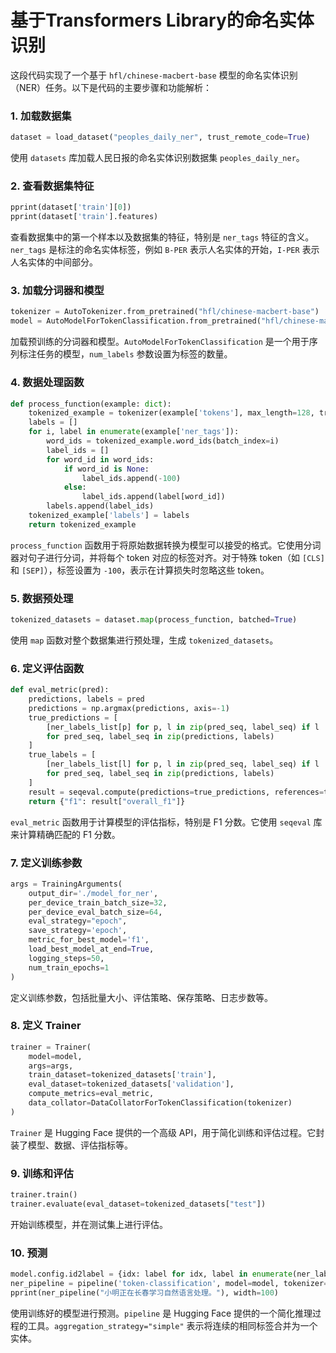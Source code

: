 # 基于Transformers Library的命名实体识别

这段代码实现了一个基于 `hfl/chinese-macbert-base` 模型的命名实体识别（NER）任务。以下是代码的主要步骤和功能解析：

### 1. 加载数据集

```python
dataset = load_dataset("peoples_daily_ner", trust_remote_code=True)
```

使用 `datasets` 库加载人民日报的命名实体识别数据集 `peoples_daily_ner`。

### 2. 查看数据集特征

```python
pprint(dataset['train'][0])
pprint(dataset['train'].features)
```

查看数据集中的第一个样本以及数据集的特征，特别是 `ner_tags` 特征的含义。`ner_tags` 是标注的命名实体标签，例如 `B-PER` 表示人名实体的开始，`I-PER` 表示人名实体的中间部分。

### 3. 加载分词器和模型

```python
tokenizer = AutoTokenizer.from_pretrained("hfl/chinese-macbert-base")
model = AutoModelForTokenClassification.from_pretrained("hfl/chinese-macbert-base", num_labels=len(ner_labels_list))
```

加载预训练的分词器和模型。`AutoModelForTokenClassification` 是一个用于序列标注任务的模型，`num_labels` 参数设置为标签的数量。

### 4. 数据处理函数

```python
def process_function(example: dict):
    tokenized_example = tokenizer(example['tokens'], max_length=128, truncation=True, is_split_into_words=True)
    labels = []
    for i, label in enumerate(example['ner_tags']):
        word_ids = tokenized_example.word_ids(batch_index=i)
        label_ids = []
        for word_id in word_ids:
            if word_id is None:
                label_ids.append(-100)
            else:
                label_ids.append(label[word_id])
        labels.append(label_ids)
    tokenized_example['labels'] = labels
    return tokenized_example
```

`process_function` 函数用于将原始数据转换为模型可以接受的格式。它使用分词器对句子进行分词，并将每个 token 对应的标签对齐。对于特殊 token（如 `[CLS]` 和 `[SEP]`），标签设置为 `-100`，表示在计算损失时忽略这些 token。

### 5. 数据预处理

```python
tokenized_datasets = dataset.map(process_function, batched=True)
```

使用 `map` 函数对整个数据集进行预处理，生成 `tokenized_datasets`。

### 6. 定义评估函数

```python
def eval_metric(pred):
    predictions, labels = pred
    predictions = np.argmax(predictions, axis=-1)
    true_predictions = [
        [ner_labels_list[p] for p, l in zip(pred_seq, label_seq) if l != -100]
        for pred_seq, label_seq in zip(predictions, labels)
    ]
    true_labels = [
        [ner_labels_list[l] for p, l in zip(pred_seq, label_seq) if l != -100]
        for pred_seq, label_seq in zip(predictions, labels)
    ]
    result = seqeval.compute(predictions=true_predictions, references=true_labels, mode="strict", scheme="IOB2")
    return {"f1": result["overall_f1"]}
```

`eval_metric` 函数用于计算模型的评估指标，特别是 F1 分数。它使用 `seqeval` 库来计算精确匹配的 F1 分数。

### 7. 定义训练参数

```python
args = TrainingArguments(
    output_dir='./model_for_ner',
    per_device_train_batch_size=32,
    per_device_eval_batch_size=64,
    eval_strategy="epoch",
    save_strategy='epoch',
    metric_for_best_model='f1',
    load_best_model_at_end=True,
    logging_steps=50,
    num_train_epochs=1
)
```

定义训练参数，包括批量大小、评估策略、保存策略、日志步数等。

### 8. 定义 Trainer

```python
trainer = Trainer(
    model=model,
    args=args,
    train_dataset=tokenized_datasets['train'],
    eval_dataset=tokenized_datasets['validation'],
    compute_metrics=eval_metric,
    data_collator=DataCollatorForTokenClassification(tokenizer)
)
```

`Trainer` 是 Hugging Face 提供的一个高级 API，用于简化训练和评估过程。它封装了模型、数据、评估指标等。

### 9. 训练和评估

```python
trainer.train()
trainer.evaluate(eval_dataset=tokenized_datasets["test"])
```

开始训练模型，并在测试集上进行评估。

### 10. 预测

```python
model.config.id2label = {idx: label for idx, label in enumerate(ner_labels_list)}
ner_pipeline = pipeline('token-classification', model=model, tokenizer=tokenizer, device=0, aggregation_strategy="simple")
pprint(ner_pipeline("小明正在长春学习自然语言处理。"), width=100)
```

使用训练好的模型进行预测。`pipeline` 是 Hugging Face 提供的一个简化推理过程的工具。`aggregation_strategy="simple"` 表示将连续的相同标签合并为一个实体。